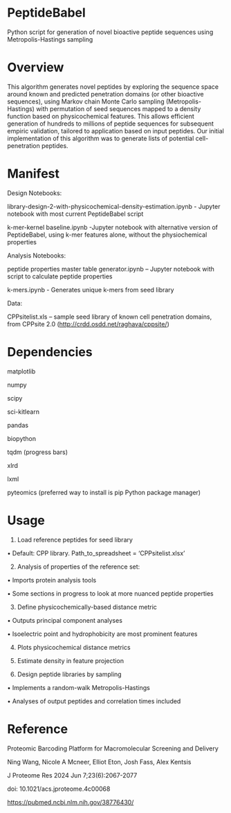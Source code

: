 # PeptideBabel
Python script for generation of novel bioactive peptide sequences using Metropolis-Hastings sampling
# Overview
This algorithm generates novel peptides by exploring the sequence space around known and predicted penetration domains (or other bioactive sequences), using Markov chain Monte Carlo sampling (Metropolis-Hastings) with permutation of seed sequences mapped to a density function based on physicochemical features. This allows efficient generation of hundreds to millions of peptide sequences for subsequent empiric validation, tailored to application based on input peptides. Our initial implementation of this algorithm was to generate lists of potential cell-penetration peptides.
# Manifest
Design Notebooks:

library-design-2-with-physicochemical-density-estimation.ipynb - Jupyter notebook with most current PeptideBabel script

k-mer-kernel baseline.ipynb -Jupyter notebook with alternative version of PeptideBabel, using k-mer features alone, without the physiochemical properties

Analysis Notebooks:

peptide properties master table generator.ipynb – Jupyter notebook with script to calculate peptide properties

k-mers.ipynb - Generates unique k-mers from seed library

Data: 

CPPsitelist.xls – sample seed library of known cell penetration domains, from CPPsite 2.0 (http://crdd.osdd.net/raghava/cppsite/)

# Dependencies

matplotlib

numpy

scipy

sci-kitlearn

pandas

biopython

tqdm (progress bars)

xlrd

lxml

pyteomics (preferred way to install is pip Python package manager)

# Usage

1.	Load reference peptides for seed library

•	Default: CPP library. Path_to_spreadsheet = ‘CPPsitelist.xlsx’

2.	Analysis of properties of the reference set:

•	Imports protein analysis tools

•	Some sections in progress to look at more nuanced peptide properties

3.	Define physicochemically-based distance metric 

•	Outputs principal component analyses

•	Isoelectric point and hydrophobicity are most prominent features

4.	Plots physicochemical distance metrics

5.	Estimate density in feature projection

6.	Design peptide libraries by sampling

•	Implements a random-walk Metropolis-Hastings

•	Analyses of output peptides and correlation times included 

# Reference

Proteomic Barcoding Platform for Macromolecular Screening and Delivery

Ning Wang, Nicole A Mcneer, Elliot Eton, Josh Fass, Alex Kentsis

J Proteome Res 2024 Jun 7;23(6):2067-2077

doi: 10.1021/acs.jproteome.4c00068

https://pubmed.ncbi.nlm.nih.gov/38776430/



